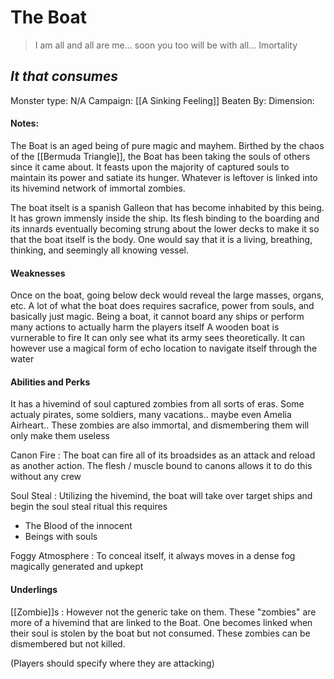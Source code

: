 # The Boat
> I am all and all are me... soon you too will be with all... Imortality

## *It that consumes*
Monster type: N/A
Campaign: [[A Sinking Feeling]]
Beaten By: 
Dimension: 

#### Notes:
The Boat is an aged being of pure magic and mayhem. Birthed by the chaos of the [[Bermuda Triangle]], the Boat has been taking the souls of others since it came about. It feasts upon the majority of captured souls to maintain its power and satiate its hunger. Whatever is leftover is linked into its hivemind network of immortal zombies. 

The boat itselt is a spanish Galleon that has become inhabited by this being. It has grown immensly inside the ship. Its flesh binding to the boarding and its innards eventually becoming strung about the lower decks to make it so that the boat itself is the body. One would say that it is a living, breathing, thinking, and seemingly all knowing vessel. 
#### Weaknesses
Once on the boat, going below deck would reveal the large masses, organs, etc.
A lot of what the boat does requires sacrafice, power from souls, and basically just magic.
Being a boat, it cannot board any ships or perform many actions to actually harm the players itself
A wooden boat is vurnerable to fire
It can only see what its army sees theoretically. It can however use a magical form of echo location to navigate itself through the water
#### Abilities and Perks
It has a hivemind of soul captured zombies from all sorts of eras. Some actualy pirates, some soldiers, many vacations.. maybe even Amelia Airheart.. These zombies are also immortal, and dismembering them will only make them useless

Canon Fire : The boat can fire all of its broadsides as an attack and reload as another action. The flesh / muscle bound to canons allows it to do this without any crew

Soul Steal : Utilizing the hivemind, the boat will take over target ships and begin the soul steal ritual
 this requires
 - The Blood of the innocent
 - Beings with souls

Foggy Atmosphere : To conceal itself, it always moves in a dense fog magically generated and upkept


#### Underlings
[[Zombie]]s : However not the generic take on them. These "zombies" are more of a hivemind that are linked to the Boat. One becomes linked when their soul is stolen by the boat but not consumed. These zombies can be dismembered but not killed.

(Players should specify where they are attacking)




